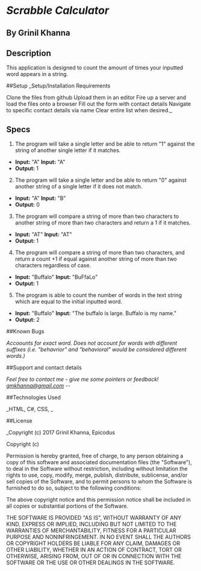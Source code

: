 # __*Scrabble Calculator*__

## By Grinil Khanna

## Description

This application is designed to count the amount of times your inputted word appears in a string.

##Setup
_Setup/Installation Requirements

Clone the files from github Upload them in an editor Fire up a server and load the files onto a browser Fill out the form with contact details Navigate to specific contact details via name Clear entire list when desired._

## Specs

1. The program will take a single letter and be able to return "1" against the string of another single letter if it matches.
  * **Input:** "A" **Input:**  "A"
  * **Output:** 1

2. The program will take a single letter and be able to return "0" against another string of a single letter if it does not match.
  * **Input:** "A" **Input:**  "B"
  * **Output:** 0

3. The program will compare a string of more than two characters to another string of more than two characters and return a 1 if it matches.
  * **Input:** "AT" **Input:**  "AT"
  * **Output:** 1

4. The program will compare a string of more than two characters, and return a count +1 if equal against another string of more than two characters regardless of case.
  * **Input:** "Buffalo" **Input:**  "BuFfaLo"
  * **Output:** 1

5. The program is able to count the number of words in the text string which are equal to the initial inputted word.
* **Input:** "Buffalo" **Input:**  "The buffalo is large. Buffalo is my name."
* **Output:** 2

##Known Bugs

_Accoounts for exact word. Does not account for words with different suffixes (i.e. "behavrior" and "behavioral" would be considered different words.)_

##Support and contact details

_Feel free to contact me - give me some pointers or feedback! gmkhanna@gmail.com --_

##Technologies Used

_HTML, C#, CSS, _

##License

_Copyright (c) 2017 Grinil Khanna, Epicodus

Copyright (c)

Permission is hereby granted, free of charge, to any person obtaining a copy of this software and associated documentation files (the "Software"), to deal in the Software without restriction, including without limitation the rights to use, copy, modify, merge, publish, distribute, sublicense, and/or sell copies of the Software, and to permit persons to whom the Software is furnished to do so, subject to the following conditions:

The above copyright notice and this permission notice shall be included in all copies or substantial portions of the Software.

THE SOFTWARE IS PROVIDED "AS IS", WITHOUT WARRANTY OF ANY KIND, EXPRESS OR IMPLIED, INCLUDING BUT NOT LIMITED TO THE WARRANTIES OF MERCHANTABILITY, FITNESS FOR A PARTICULAR PURPOSE AND NONINFRINGEMENT. IN NO EVENT SHALL THE AUTHORS OR COPYRIGHT HOLDERS BE LIABLE FOR ANY CLAIM, DAMAGES OR OTHER LIABILITY, WHETHER IN AN ACTION OF CONTRACT, TORT OR OTHERWISE, ARISING FROM, OUT OF OR IN CONNECTION WITH THE SOFTWARE OR THE USE OR OTHER DEALINGS IN THE SOFTWARE.
